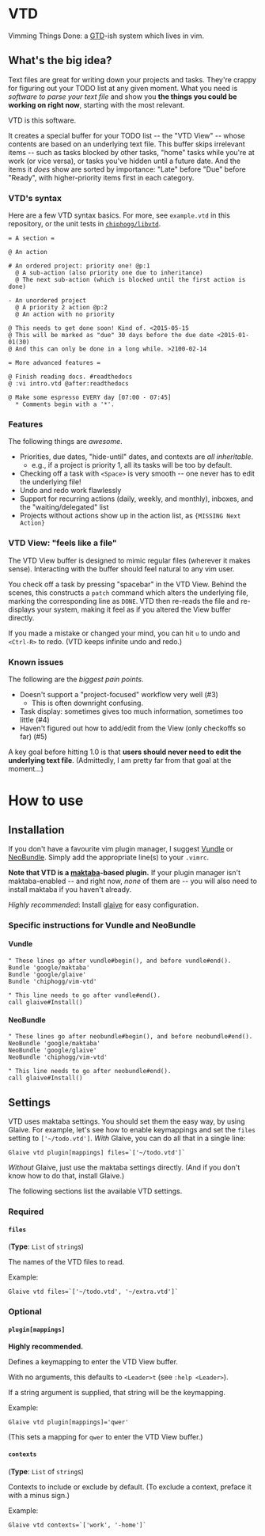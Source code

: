 # VTD

Vimming Things Done:
a [GTD](http://gettingthingsdone.com/)-ish system which lives in vim.

## What's the big idea?

Text files are great for writing down your projects and tasks.  They're crappy
for figuring out your TODO list at any given moment.  What you need is _software
to parse your text file_ and show you **the things you could be working on
right now**, starting with the most relevant.

VTD is this software.

It creates a special buffer for your TODO list -- the "VTD View" -- whose
contents are based on an underlying text file.  This buffer skips irrelevant
items  -- such as tasks blocked by other tasks, "home" tasks while you're at
work (or vice versa), or tasks you've hidden until a future date.  And the items
it _does_ show are sorted by importance: "Late" before "Due" before "Ready",
with higher-priority items first in each category.

### VTD's syntax

Here are a few VTD syntax basics. For more, see `example.vtd` in this
repository, or the unit tests in
[`chiphogg/libvtd`](https://github.com/chiphogg/libvtd).

```
= A section =

@ An action

# An ordered project: priority one! @p:1
  @ A sub-action (also priority one due to inheritance)
  @ The next sub-action (which is blocked until the first action is done)

- An unordered project
  @ A priority 2 action @p:2
  @ An action with no priority

@ This needs to get done soon! Kind of. <2015-05-15
@ This will be marked as "due" 30 days before the due date <2015-01-01(30)
@ And this can only be done in a long while. >2100-02-14

= More advanced features =

@ Finish reading docs. #readthedocs
@ :vi intro.vtd @after:readthedocs

@ Make some espresso EVERY day [07:00 - 07:45]
  * Comments begin with a '*'.
```

### Features

The following things are _awesome_.

- Priorities, due dates, "hide-until" dates, and contexts are _all inheritable_.
  - e.g., if a project is priority 1, all its tasks will be too by default.
- Checking off a task with `<Space>` is very smooth -- one never has to edit
  the underlying file!
- Undo and redo work flawlessly
- Support for recurring actions (daily, weekly, and monthly), inboxes, and the
  "waiting/delegated" list
- Projects without actions show up in the action list, as `{MISSING Next
  Action}`

### VTD View: "feels like a file"

The VTD View buffer is designed to mimic regular files (wherever it makes
sense). Interacting with the buffer should feel natural to any vim user.

You check off a task by pressing "spacebar" in the VTD View.  Behind the scenes,
this constructs a `patch` command which alters the underlying file, marking the
corresponding line as `DONE`.  VTD then re-reads the file and re-displays your
system, making it feel as if you altered the View buffer directly.

If you made a mistake or changed your mind, you can hit `u` to undo and
`<Ctrl-R>` to redo.  (VTD keeps infinite undo and redo.)

### Known issues

The following are the _biggest pain points_.
- Doesn't support a "project-focused" workflow very well (#3)
  - This is often downright confusing.
- Task display: sometimes gives too much information, sometimes too little (#4)
- Haven't figured out how to add/edit from the View (only checkoffs so far) (#5)

A key goal before hitting 1.0 is that **users should never need to edit the
underlying text file**. (Admittedly, I am pretty far from that goal at the
moment...)

# How to use

## Installation

If you don't have a favourite vim plugin manager, I suggest
[Vundle](https://github.com/gmarik/vundle) or
[NeoBundle](https://github.com/Shougo/neobundle.vim).
Simply add the appropriate line(s) to your `.vimrc`.

**Note that VTD is a [maktaba](https://github.com/google/maktaba)-based
plugin.**  If your plugin manager isn't maktaba-enabled -- and right now, _none_
of them are -- you will also need to install maktaba if you haven't already.

_Highly recommended_: Install [glaive](https://github.com/google/glaive)
for easy configuration. 

### Specific instructions for Vundle and NeoBundle

#### Vundle

```vim
" These lines go after vundle#begin(), and before vundle#end().
Bundle 'google/maktaba'
Bundle 'google/glaive'
Bundle 'chiphogg/vim-vtd'

" This line needs to go after vundle#end().
call glaive#Install()
```

#### NeoBundle

```vim
" These lines go after neobundle#begin(), and before neobundle#end().
NeoBundle 'google/maktaba'
NeoBundle 'google/glaive'
NeoBundle 'chiphogg/vim-vtd'

" This line needs to go after neobundle#end().
call glaive#Install()
```

## Settings

VTD uses maktaba settings. You should set them the easy way, by using Glaive.
For example, let's see how to enable keymappings and set the `files` setting 
to `['~/todo.vtd']`. _With_ Glaive, you can do all that in a single line:

```vim
Glaive vtd plugin[mappings] files=`['~/todo.vtd']`
```

_Without_ Glaive, just use the maktaba settings directly. (And if you don't
know how to do that, install Glaive.)

The following sections list the available VTD settings.

### Required

#### `files`

(**Type**: `List` of `string`s)

The names of the VTD files to read.

Example:
```vim
Glaive vtd files=`['~/todo.vtd', '~/extra.vtd']`
```

### Optional

#### `plugin[mappings]`

**Highly recommended.**

Defines a keymapping to enter the VTD View buffer.

With no arguments, this defaults to `<Leader>t` (see `:help <Leader>`).

If a string argument is supplied, that string will be the keymapping.

Example:
```vim
Glaive vtd plugin[mappings]='qwer'
```
(This sets a mapping for `qwer` to enter the VTD View buffer.)

#### `contexts`

(**Type**: `List` of `string`s)

Contexts to include or exclude by default.
(To exclude a context, preface it with a minus sign.)

Example:
```vim
Glaive vtd contexts=`['work', '-home']`
```

